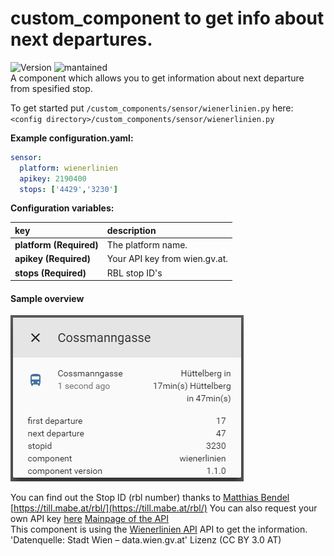 # custom_component to get info about next departures.
![Version](https://img.shields.io/badge/version-1.1.1-green.svg?style=for-the-badge) ![mantained](https://img.shields.io/maintenance/yes/2018.svg?style=for-the-badge)   
A component which allows you to get information about next departure from spesified stop. 
  
To get started put `/custom_components/sensor/wienerlinien.py` here:
`<config directory>/custom_components/sensor/wienerlinien.py`  
  
**Example configuration.yaml:**
```yaml
sensor:
  platform: wienerlinien
  apikey: 2190400
  stops: ['4429','3230']
```
**Configuration variables:**  
  
key | description  
:--- | :---  
**platform (Required)** | The platform name.  
**apikey (Required)** | Your API key from wien.gv.at.  
**stops (Required)** | RBL stop ID's  
  
#### Sample overview
![Sample overview](overview.png)
  
You can find out the Stop ID (rbl number) thanks to [Matthias Bendel](https://github.com/mabe-at) [https://till.mabe.at/rbl/](https://till.mabe.at/rbl/)
You can also request your own API key [here](https://www.wien.gv.at/formularserver2/user/formular.aspx?pid=3b49a23de1ff43efbc45ae85faee31db&pn=B0718725a79fb40f4bb4b7e0d2d49f1d1)
[Mainpage of the API](https://www.data.gv.at/katalog/dataset/add66f20-d033-4eee-b9a0-47019828e698)  
This component is using the [Wienerlinien API](http://www.wienerlinien.at) API to get the information.
'Datenquelle: Stadt Wien – data.wien.gv.at'
Lizenz (CC BY 3.0 AT)